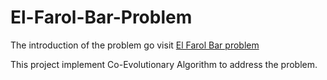 # El-Farol-Bar-Problem
The introduction of the problem go visit [El Farol Bar problem](https://en.wikipedia.org/wiki/El_Farol_Bar_problem) </br>

This project implement Co-Evolutionary Algorithm to address the problem.
